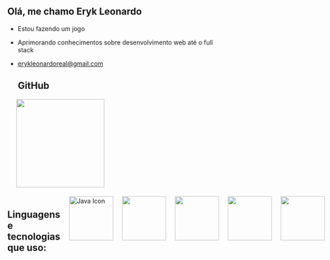 ## Olá, me chamo Eryk Leonardo 

- Estou fazendo um jogo
- Aprimorando conhecimentos sobre desenvolvimento web até o full stack
- erykleonardoreal@gmail.com

    <h2>GitHub </h2>

<div>
  <a href="https://github.com/H1y0creator">
    <div style="display: flex; justify-content: flex-start; gap: 20px; flex-wrap: wrap;">
      <a href="https://github.com/anuraghazra/github-readme-stats">
        <img height="200" src="https://github-readme-stats.vercel.app/api?username=H1y0creator&theme=gruvbox" />
      </a>
    </div>
    <div style="margin-top: 20px; display: flex; gap: 20px;">
        <h2>Linguagens e tecnologias que uso:</h2>
      <img height="100" src="https://cdn.jsdelivr.net/gh/devicons/devicon@latest/icons/java/java-original.svg" alt="Java Icon" />
       <img height ="100" src="https://cdn.jsdelivr.net/gh/devicons/devicon@latest/icons/javascript/javascript-original.svg" />    
            <img height="100" src="https://cdn.jsdelivr.net/gh/devicons/devicon@latest/icons/html5/html5-original.svg" />
            <img height="100"src="https://cdn.jsdelivr.net/gh/devicons/devicon@latest/icons/mysql/mysql-original.svg" />
            <img height="100"src="https://cdn.jsdelivr.net/gh/devicons/devicon@latest/icons/godot/godot-original.svg" />
            <img height="100"src="https://cdn.jsdelivr.net/gh/devicons/devicon@latest/icons/git/git-original.svg" /> 
            <img height="100" src="https://cdn.jsdelivr.net/gh/devicons/devicon@latest/icons/spring/spring-original.svg" />
          
            
   
          

  </a>
</div>




  



